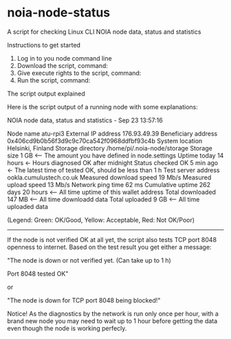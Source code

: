 # noia-node-status
A script for checking Linux CLI NOIA node data, status and statistics

Instructions to get started

1. Log in to you node command line
2. Download the script, command:
3. Give execute rights to the script, command:
4. Run the script, command: 

The script output explained

Here is the script output of a running node with some explanations:


NOIA node data, status and statistics - Sep 23 13:57:16

Node name                atu-rpi3
External IP address      176.93.49.39
Beneficiary address      0x406cd9b0b56f3d9c9c70ca542f0968ddfbf93c4b
System location          Helsinki, Finland
Storage directory        /home/pi/.noia-node/storage
Storage size             1 GB        <-- The amount you have defined in node.settings
Uptime today             14 hours    <- Hours diagnosed OK after midnight
Status checked OK        5 min ago   <- The latest time of tested OK, should be less than 1 h 
Test server address      ookla.cumulustech.co.uk
Measured download speed  19 Mb/s
Measured upload speed    13 Mb/s
Network ping time        62 ms
Cumulative uptime        262 days 20 hours  <-- All time uptime of this wallet address
Total downloaded         147 MB             <-- All time downloadd data
Total uploaded           9 GB               <-- All time uploaded data

(Legend: Green: OK/Good, Yellow: Acceptable, Red: Not OK/Poor)

--------------------------------------------------------------------

If the node is not verified OK at all yet, the script also tests TCP port 8048 
openness to internet. Based on the test result you get either a message:

"The node is down or not verified yet. (Can take up to 1 h)

Port 8048 tested OK"

or 

"The node is down for TCP port 8048 being blocked!"

Notice! As the diagnostics by the network is run only once per hour, with a brand new node 
you may need to wait up to 1 hour before getting the data even though the node is
working perfecly.
